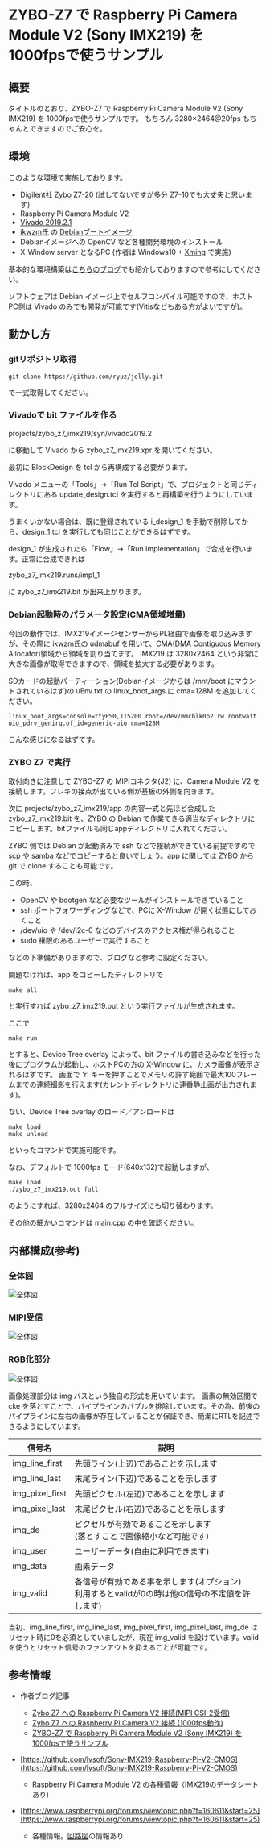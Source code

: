# ZYBO-Z7 で Raspberry Pi Camera Module V2 (Sony IMX219) を 1000fpsで使うサンプル

## 概要
タイトルのとおり、ZYBO-Z7 で Raspberry Pi Camera Module V2 (Sony IMX219) を 1000fpsで使うサンプルです。
もちろん 3280×2464@20fps もちゃんとできますのでご安心を。


## 環境

このような環境で実施しております。

- Digilent社 [Zybo Z7-20](https://reference.digilentinc.com/reference/programmable-logic/zybo-z7/start) (試してないですが多分 Z7-10でも大丈夫と思います)
- Raspberry Pi Camera Module V2
- [Vivado 2019.2.1](https://japan.xilinx.com/support/download.html)
- [ikwzm氏](https://qiita.com/ikwzm) の [Debianブートイメージ](https://qiita.com/ikwzm/items/7e90f0ca2165dbb9a577)
- Debianイメージへの OpenCV など各種開発環境のインストール
- X-Window server となるPC (作者は Windows10 + [Xming](https://sourceforge.net/projects/xming/) で実施)

基本的な環境構築は[こちらのブログ](https://ryuz.qrunch.io/entries/jU8BkKu8bxqOeGAC)でも紹介しておりますので参考にしてください。

ソフトウェアは Debian イメージ上でセルフコンパイル可能ですので、ホストPC側は Vivado のみでも開発が可能です(Vitisなどもある方がよいですが)。


## 動かし方

### gitリポジトリ取得

```
git clone https://github.com/ryuz/jelly.git
```

で一式取得してください。

### Vivadoで bit ファイルを作る

projects/zybo_z7_imx219/syn/vivado2019.2

に移動して Vivado から zybo_z7_imx219.xpr を開いてください。

最初に BlockDesign を tcl から再構成する必要がります。

Vivado メニューの「Tools」→「Run Tcl Script」で、プロジェクトと同じディレクトリにある update_design.tcl を実行すると再構築を行うようにしています。

うまくいかない場合は、既に登録されている i_design_1 を手動で削除してから、design_1.tcl を実行しても同じことができるはずです。

design_1 が生成されたら「Flow」→「Run Implementation」で合成を行います。正常に合成できれば

zybo_z7_imx219.runs/impl_1

に zybo_z7_imx219.bit が出来上がります。

### Debian起動時のパラメータ設定(CMA領域増量)

今回の動作では、IMX219イメージセンサーからPL経由で画像を取り込みますが、その際に ikwzm氏の [udmabuf](https://qiita.com/ikwzm/items/cc1bb33ff43a491440ea) を用いて、CMA(DMA Contiguous Memory Allocator)領域から領域を割り当てます。
IMX219 は 3280x2464 という非常に大きな画像が取得できますので、領域を拡大する必要があります。

SDカードの起動パーティーション(Debianイメージからは /mnt/boot にマウントされているはず)の uEnv.txt の linux_boot_args に cma=128M を追加してください。

```
linux_boot_args=console=ttyPS0,115200 root=/dev/mmcblk0p2 rw rootwait uio_pdrv_genirq.of_id=generic-uio cma=128M
```

こんな感じになるはずです。


### ZYBO Z7 で実行

取付向きに注意して ZYBO-Z7 の MIPIコネクタ(J2) に、Camera Module V2 を接続します。フレキの接点が出ている側が基板の外側を向きます。

次に projects/zybo_z7_imx219/app の内容一式と先ほど合成した zybo_z7_imx219.bit を、ZYBO の Debian で作業できる適当なディレクトリにコピーします。bitファイルも同じappディレクトリに入れてください。

ZYBO 側では Debian が起動済みで ssh などで接続ができている前提ですので scp や samba などでコピーすると良いでしょう。app に関しては ZYBO から git で clone することも可能です。

この時、

- OpenCV や bootgen など必要なツールがインストールできていること
- ssh ポートフォワーディングなどで、PCに X-Window が開く状態にしておくこと
- /dev/uio や /dev/i2c-0 などのデバイスのアクセス権が得られること
- sudo 権限のあるユーザーで実行すること

などの下準備がありますので、ブログなど参考に設定ください。

問題なければ、app をコピーしたディレクトリで

```
make all
```

と実行すれば zybo_z7_imx219.out という実行ファイルが生成されます。

ここで

```
make run
```

とすると、Device Tree overlay によって、bit ファイルの書き込みなどを行った後にプログラムが起動し、ホストPCの方の X-Window に、カメラ画像が表示されるはずです。
画面で 'r' キーを押すことでメモリの許す範囲で最大100フレームまでの連続撮影を行えます(カレントディレクトリに連番静止画が出力されます)。

ない、Device Tree overlay のロード／アンロードは

```
make load
make unload
```

といったコマンドで実施可能です。

なお、デフォルトで 1000fps モード(640x132)で起動しますが、

```
make load
./zybo_z7_imx219.out full
```

のようにすれば、3280x2464 のフルサイズにも切り替わります。

その他の細かいコマンドは main.cpp の中を確認ください。


## 内部構成(参考)

### 全体図

![全体図](doc/block_diagram_system.png)


### MIPI受信

![全体図](doc/block_diagram_mipi_rx.png)

### RGB化部分

![全体図](doc/block_diagram_raw2rgb.png)

画像処理部分は img バスという独自の形式を用いています。
画素の無効区間で cke を落とすことで、パイプラインのバブルを排除しています。その為、前後のパイプラインに左右の画像が存在していることが保証でき、簡潔にRTLを記述できるようにしています。

|信号名|説明|
|---|---|
|img_line_first | 先頭ライン(上辺)であることを示します |
|img_line_last  | 末尾ライン(下辺)であることを示します |
|img_pixel_first| 先頭ピクセル(左辺)であることを示します |
|img_pixel_last | 末尾ピクセル(右辺)であることを示します |
|img_de         | ピクセルが有効であることを示します<br>(落とすことで画像縮小など可能です) |
|img_user       | ユーザーデータ(自由に利用できます)|
|img_data       | 画素データ|
|img_valid      | 各信号が有効である事を示します(オプション)<br>利用するとvalidが0の時は他の信号の不定値を許します) |

当初、img_line_first, img_line_last, img_pixel_first, img_pixel_last, img_de はリセット時に0を必須としていましたが、現在 img_valid を設けています。validを使うとリセット信号のファンアウトを抑えることが可能です。


## 参考情報

- 作者ブログ記事
    - [Zybo Z7 への Raspberry Pi Camera V2 接続(MIPI CSI-2受信)](http://ryuz.txt-nifty.com/blog/2018/04/zybo-z7-raspber.html)
    - [Zybo Z7 への Raspberry Pi Camera V2 接続 (1000fps動作)](http://ryuz.txt-nifty.com/blog/2018/05/zybo-z7-raspber.html)
    - [ZYBO-Z7 で Raspberry Pi Camera Module V2 (Sony IMX219) を 1000fpsで使うサンプル](https://ryuz.qrunch.io/entries/HHNg4YlfKOugd19G)

- [https://github.com/lvsoft/Sony-IMX219-Raspberry-Pi-V2-CMOS](https://github.com/lvsoft/Sony-IMX219-Raspberry-Pi-V2-CMOS)
    - Raspberry Pi Camera Module V2 の各種情報（IMX219のデータシートあり)
- [https://www.raspberrypi.org/forums/viewtopic.php?t=160611&start=25](https://www.raspberrypi.org/forums/viewtopic.php?t=160611&start=25)
    - 各種情報。[回路図](https://cdn.hackaday.io/images/5813621484631479007.jpg)の情報あり
